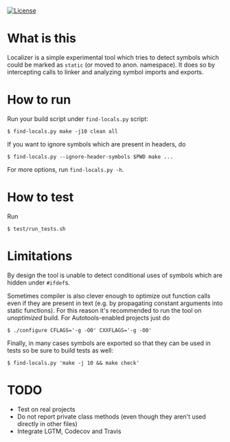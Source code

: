 [![License](http://img.shields.io/:license-MIT-blue.svg)](https://github.com/yugr/Localizer/blob/master/LICENSE.txt)

# What is this

Localizer is a simple experimental tool
which tries to detect symbols which could be marked as `static`
(or moved to anon. namespace).
It does so by intercepting calls to linker and
analyzing symbol imports and exports.

# How to run

Run your build script under `find-locals.py` script:
```
$ find-locals.py make -j10 clean all
```

If you want to ignore symbols which are present in headers, do
```
$ find-locals.py --ignore-header-symbols $PWD make ...
```

For more options, run `find-locals.py -h`.

# How to test

Run
```
$ test/run_tests.sh
```

# Limitations

By design the tool is unable to detect conditional uses of symbols
which are hidden under `#ifdef`s.

Sometimes compiler is also clever enough to optimize out function calls
even if they are present in text (e.g. by propagating constant arguments
into static functions). For this reason it's recommended to run the tool
on _unoptimized_ build. For Autotools-enabled projects just do
```
$ ./configure CFLAGS='-g -O0' CXXFLAGS='-g -O0'
```

Finally, in many cases symbols are exported so that they can be used in tests
so be sure to build tests as well:
```
$ find-locals.py 'make -j 10 && make check'
```

# TODO

* Test on real projects
* Do not report private class methods (even though they aren't used directly in other files)
* Integrate LGTM, Codecov and Travis

